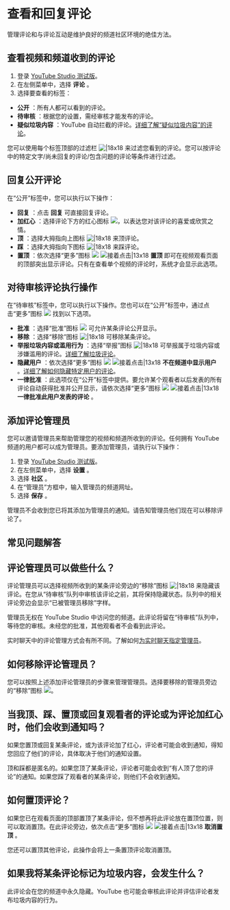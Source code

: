 # 查看和回复评论

管理评论和与评论互动是维护良好的频道社区环境的绝佳方法。

## 查看视频和频道收到的评论

1. 登录 [YouTube Studio 测试版](http://studio.youtube.com/)。
2. 在左侧菜单中，选择 **评论** 。
3. 选择要查看的标签：
  * **公开** ：所有人都可以看到的评论。
  * **待审核** ：根据您的设置，需经审核才能发布的评论。
  * **疑似垃圾内容** ：YouTube 自动拦截的评论。[详细了解“疑似垃圾内容”的评论](https://support.google.com/youtube/answer/9482362)。

您可以使用每个标签顶部的过滤栏 ![|18x18](https://lh3.googleusercontent.com/Qkq7JPlVKe0c7ETJZDxeerpzolk2-vP90EPh9aD8IzJJZpVogY-6gz0IH0G5YiIaiYg=w18-h18) 来过滤您看到的评论。您可以按评论中的特定文字/尚未回复的评论/包含问题的评论等条件进行过滤。

## 回复公开评论

在“公开”标签中，您可以执行以下操作：

* **回复** ：点击 **回复** 可直接回复评论。
* **加红心** ：选择评论下方的红心图标 ![](https://lh3.googleusercontent.com/TURMCI-aIYn84GCsNaaD_uo1F9DIuXEwZE9vI81TDNWkW3Uhyd2YIjdSLwt8u5NT0Bo=h18)，以表达您对该评论的喜爱或欣赏之情。
* **顶** ：选择大拇指向上图标 ![|18x18](https://lh3.googleusercontent.com/ATV7FFUeaqSTnblc__1wLYNXxgPciX6ER8OAfXln1psjhPkeq3aHcYcaHgggfA=w18) 来顶评论。
* **踩** ：选择大拇指向下图标 ![|18x18](https://lh3.googleusercontent.com/q9tt2HxWEtPDQCfAaZKemaqLLUzYgucaLumIipovEisoQoGc2hbslClCJtUWz_A=w18) 来踩评论。
* **置顶** ：依次选择“更多”图标 ![](https://lh3.googleusercontent.com/e76r_RF5u4d8F2EpJfsc7taQT9fr9JvJ5yhNtWmVn-Pjr0e8Xif4LxE7mKTJuw=w18) ![接着点击|13x18](https://lh3.googleusercontent.com/SaY5lqCwN7kppnS546l9ys-E2sZftTTIHjBrdV-WsGPIhGjaxcEXjfgdIfW_UNG7Sw0=w13-h18 "接着点击")  **置顶** 即可在视频观看页面的顶部突出显示评论。只有在查看单个视频的评论时，系统才会显示此选项。

## 对待审核评论执行操作

在“待审核”标签中，您可以执行以下操作。您也可以在“公开”标签中，通过点击“更多”图标 ![](https://lh3.googleusercontent.com/e76r_RF5u4d8F2EpJfsc7taQT9fr9JvJ5yhNtWmVn-Pjr0e8Xif4LxE7mKTJuw=w18) 找到以下选项。

* **批准** ：选择“批准”图标 ![](https://lh3.googleusercontent.com/okOl26O47s3V3og7nRrRglllwahmlPXwBC20Z1rmeUZCH-bCowfhyOPQsN-6FwMjJppY=w18) 可允许某条评论公开显示。
* **移除** ：选择“移除”图标 ![|18x18](https://lh3.googleusercontent.com/RB0IC6Z2KZYWxaRn_HbAO4p1xMu8fqnYu8YBBdDO4y3fOtEDu7KIVNcu6K1sxV5ZFK0=w18) 可移除某条评论。
* **举报垃圾内容或滥用行为** ：选择“举报”图标 ![|18x18](https://lh3.googleusercontent.com/Z-ktzijJCEHdDWh0OoSQKhzAaUL_FO-EvHt6xHWOsUijlFQWUKpCG8azXsTXuJW_0EQ=w18-h18) 可举报属于垃圾内容或涉嫌滥用的评论。[详细了解垃圾评论](https://support.google.com/youtube/answer/9482362)。
* **隐藏用户** ：依次选择“更多”图标 ![](https://lh3.googleusercontent.com/e76r_RF5u4d8F2EpJfsc7taQT9fr9JvJ5yhNtWmVn-Pjr0e8Xif4LxE7mKTJuw=w18) ![接着点击|13x18](https://lh3.googleusercontent.com/SaY5lqCwN7kppnS546l9ys-E2sZftTTIHjBrdV-WsGPIhGjaxcEXjfgdIfW_UNG7Sw0=w13-h18 "接着点击")  **不在频道中显示用户** 。[详细了解如何隐藏特定用户的评论](https://support.google.com/youtube/answer/9482361)。
* **一律批准** ：此选项仅在“公开”标签中提供。要允许某个观看者以后发表的所有评论自动获得批准并公开显示，请依次选择“更多”图标 ![](https://lh3.googleusercontent.com/e76r_RF5u4d8F2EpJfsc7taQT9fr9JvJ5yhNtWmVn-Pjr0e8Xif4LxE7mKTJuw=w18) ![接着点击|13x18](https://lh3.googleusercontent.com/SaY5lqCwN7kppnS546l9ys-E2sZftTTIHjBrdV-WsGPIhGjaxcEXjfgdIfW_UNG7Sw0=w13-h18 "接着点击")  **一律批准此用户发表的评论** 。

## 添加评论管理员

您可以邀请管理员来帮助管理您的视频和频道所收到的评论。任何拥有 YouTube 频道的用户都可以成为管理员。要添加管理员，请执行以下操作：

1. 登录 [YouTube Studio 测试版](http://studio.youtube.com/)。
2. 在左侧菜单中，选择 **设置** 。
3. 选择 **社区** 。
4. 在“管理员”方框中，输入管理员的频道网址。
5. 选择 **保存** 。

管理员不会收到您已将其添加为管理员的通知。请告知管理员他们现在可以移除评论了。

## 常见问题解答

## 评论管理员可以做些什么？

评论管理员可以选择视频所收到的某条评论旁边的“移除”图标 ![|18x18](https://lh3.googleusercontent.com/RB0IC6Z2KZYWxaRn_HbAO4p1xMu8fqnYu8YBBdDO4y3fOtEDu7KIVNcu6K1sxV5ZFK0=w18) 来隐藏该评论。在您从“待审核”队列中审核该评论之前，其将保持隐藏状态。队列中的相关评论旁边会显示“已被管理员移除”字样。

管理员无权在 YouTube Studio 中访问您的频道。此评论将留在“待审核”队列中，等待您的审核。未经您的批准，其他观看者不会看到此评论。

实时聊天中的评论管理方式会有所不同。了解如何[为实时聊天指定管理员](https://support.google.com/youtube/answer/2524549#mod)。

## 如何移除评论管理员？

您可以按照上述添加评论管理员的步骤来管理管理员。选择要移除的管理员旁边的“移除”图标 ![](https://lh3.googleusercontent.com/c-6Op2gv7htlpH5urxytEzYxKdq74_o_RT4npj3yLHM3UCLjubFEBY1SYF8CkW6kdT0=h18)。

## 当我顶、踩、置顶或回复观看者的评论或为评论加红心时，他们会收到通知吗？

如果您置顶或回复某条评论，或为该评论加了红心，评论者可能会收到通知，得知您回应了他们的评论，具体取决于他们的通知设置。

顶和踩都是匿名的。如果您顶了某条评论，评论者可能会收到“有人顶了您的评论”的通知。如果您踩了观看者的某条评论，则他们不会收到通知。

## 如何置顶评论？

如果您已在观看页面的顶部置顶了某条评论，但不想再将此评论放在置顶位置，则可以取消置顶。在此评论旁边，依次点击“更多”图标 ![](https://lh3.googleusercontent.com/e76r_RF5u4d8F2EpJfsc7taQT9fr9JvJ5yhNtWmVn-Pjr0e8Xif4LxE7mKTJuw=w18) ![接着点击|13x18](https://lh3.googleusercontent.com/SaY5lqCwN7kppnS546l9ys-E2sZftTTIHjBrdV-WsGPIhGjaxcEXjfgdIfW_UNG7Sw0=w13-h18 "接着点击")  **取消置顶** 。

您还可以置顶其他评论，此操作会将上一条置顶评论取消置顶。

## 如果我将某条评论标记为垃圾内容，会发生什么？

此评论会在您的频道中永久隐藏。YouTube 也可能会审核此评论并评估评论者发布垃圾内容的行为。